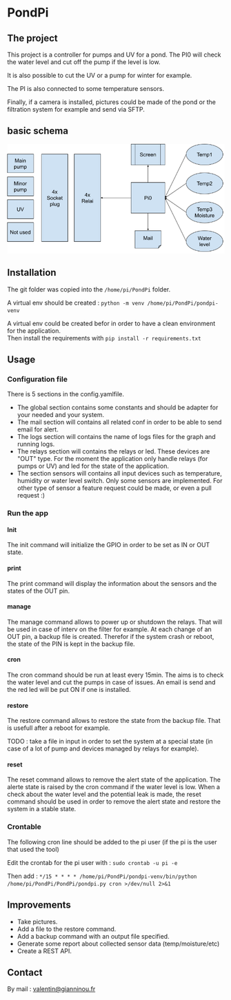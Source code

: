 # PondPi

## The project

This project is a controller for pumps and UV for a pond.
The PI0 will check the water level and cut off the pump if the level is low.

It is also possible to cut the UV or a pump for winter for example.

The PI is also connected to some temperature sensors.

Finally, if a camera is installed, pictures could be made of the pond or the filtration system for example and send via SFTP.

## basic schema

![PondPi schema](PondPi_schema.png)

## Installation

The git folder was copied into the `/home/pi/PondPi` folder.

A virtual env should be created : `python -m venv /home/pi/PondPi/pondpi-venv`

A virtual env could be created befor in order to have a clean environment for the application.  
Then install the requirements with `pip install -r requirements.txt`



## Usage

### Configuration file

There is 5 sections in the config.yamlfile.  
- The global section contains some constants and should be adapter for your needed and your system.
- The mail section will contains all related conf in order to be able to send email for alert.
- The logs section will contains the name of logs files for the graph and running logs.
- The relays section will contains the relays or led. These devices are "OUT" type. For the moment the application only handle relays (for pumps or UV) and led for the state of the application.
- The section sensors will contains all input devices such as temperature, humidity or water level switch. Only some sensors are implemented. For other type of sensor a feature request could be made, or even a pull request :)

### Run the app

#### Init
The init command will initialize the GPIO in order to be set as IN or OUT state.

#### print
The print command will display the information about the sensors and the states of the OUT pin.

#### manage
The manage command allows to power up or shutdown the relays. That will be used in case of interv on the filter for example.
At each change of an OUT pin, a backup file is created. Therefor if the system crash or reboot, the state of the PIN is kept in the backup file.

#### cron
The cron command should be run at least every 15min. The aims is to check the water level and cut the pumps in case of issues. An email is send and the red led will be put ON if one is installed.

#### restore
The restore command allows to restore the state from the backup file. That is usefull after a reboot for example.

TODO : take a file in input in order to set the system at a special state (in case of a lot of pump and devices managed by relays for example).

#### reset
The reset command allows to remove the alert state of the application. The alerte state is raised by the cron command if the water level is low. When a check about the water level and the potential leak is made, the reset command should be used in order to remove the alert state and restore the system in a stable state.

### Crontable

The following cron line should be added to the pi user (if the pi is the user that used the tool)

Edit the crontab for the pi user with : `sudo crontab -u pi -e`

Then add : `*/15 * * * * /home/pi/PondPi/pondpi-venv/bin/python /home/pi/PondPi/PondPi/pondpi.py cron >/dev/null 2>&1`


## Improvements

- Take pictures.
- Add a file to the restore command.
- Add a backup command with an output file specified.
- Generate some report about collected sensor data (temp/moisture/etc)
- Create a REST API.

## Contact

By mail : valentin@gianninou.fr

